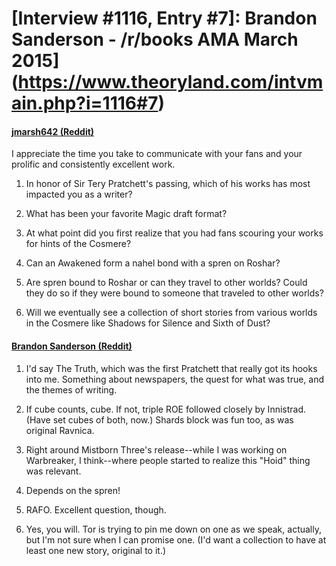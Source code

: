 # [Interview #1116, Entry #7]: Brandon Sanderson - /r/books AMA March 2015](https://www.theoryland.com/intvmain.php?i=1116#7)

#### [jmarsh642 (Reddit)](http://www.reddit.com/r/books/comments/2ytg2h/im_novelist_brandon_sanderson_ama/cpcrca9)

I appreciate the time you take to communicate with your fans and your prolific and consistently excellent work.

1. In honor of Sir Tery Pratchett's passing, which of his works has most impacted you as a writer?
  
2. What has been your favorite Magic draft format?
  
3. At what point did you first realize that you had fans scouring your works for hints of the Cosmere?
  
4. Can an Awakened form a nahel bond with a spren on Roshar?
  
5. Are spren bound to Roshar or can they travel to other worlds? Could they do so if they were bound to someone that traveled to other worlds?
  
6. Will we eventually see a collection of short stories from various worlds in the Cosmere like Shadows for Silence and Sixth of Dust?

#### [Brandon Sanderson (Reddit)](http://www.reddit.com/r/books/comments/2ytg2h/im_novelist_brandon_sanderson_ama/cpcsrgk)

1. I'd say The Truth, which was the first Pratchett that really got its hooks into me. Something about newspapers, the quest for what was true, and the themes of writing.
  
2. If cube counts, cube. If not, triple ROE followed closely by Innistrad. (Have set cubes of both, now.) Shards block was fun too, as was original Ravnica.
  
3. Right around Mistborn Three's release--while I was working on Warbreaker, I think--where people started to realize this "Hoid" thing was relevant.
  
4. Depends on the spren!
  
5. RAFO. Excellent question, though.
  
6. Yes, you will. Tor is trying to pin me down on one as we speak, actually, but I'm not sure when I can promise one. (I'd want a collection to have at least one new story, original to it.)


